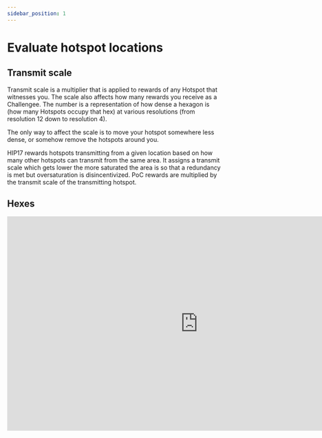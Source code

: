 ```yaml
---
sidebar_position: 1
---
```


# Evaluate hotspot locations

## Transmit scale

Transmit scale is a multiplier that is applied to rewards of any Hotspot that witnesses you. The scale also affects how many rewards you receive as a Challengee. The number is a representation of how dense a hexagon is (how many Hotspots occupy that hex) at various resolutions (from resolution 12 down to resolution 4).

The only way to affect the scale is to move your hotspot somewhere less dense, or somehow remove the hotspots around you.

HIP17 rewards hotspots transmitting from a given location based on how many other hotspots can transmit from the same area. It assigns a transmit scale which gets lower the more saturated the area is so that a redundancy is met but oversaturation is disincentivized. PoC rewards are multiplied by the transmit scale of the transmitting hotspot.

## Hexes

<div className="videoWrapper">
    <iframe width="885" height="498" src="https://www.youtube.com/embed/MdSyjzE-s7Y" title="YouTube video player" frameBorder="0" allow="accelerometer; autoplay; clipboard-write; encrypted-media; gyroscope; picture-in-picture" allowFullScreen></iframe>
</div>
